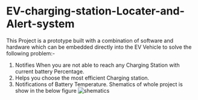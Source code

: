 # EV-charging-station-Locater-and-Alert-system
This Project is a prototype built with a combination of software and hardware which can be embedded directly into the EV Vehicle to solve the following problem:- 
1. Notifies When you are not able to reach any Charging Station with current battery Percentage.  
2. Helps you choose the most efficient Charging station. 
3. Notifications of Battery Temperature.
Shematics of whole project is show in the below figure
![shematics](https://user-images.githubusercontent.com/69186895/138824781-6a87fc50-c812-4775-ba66-2efc9199d5ec.jpg)
